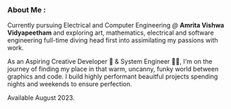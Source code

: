 ### About Me  :

Currently pursuing Electrical and Computer Engineering *@* **Amrita Vishwa Vidyapeetham** and exploring art, mathematics, electrical and software engineering full-time diving head first into assimilating my passions with work.


As an Aspiring Creative Developer 🚀 & System Engineer 🐱‍💻, I'm on the journey of finding my place in that warm, uncanny, funky world between graphics and code. I build highly performant beauitful projects spending nights and weekends to ensure perfection. 

Available August 2023.
